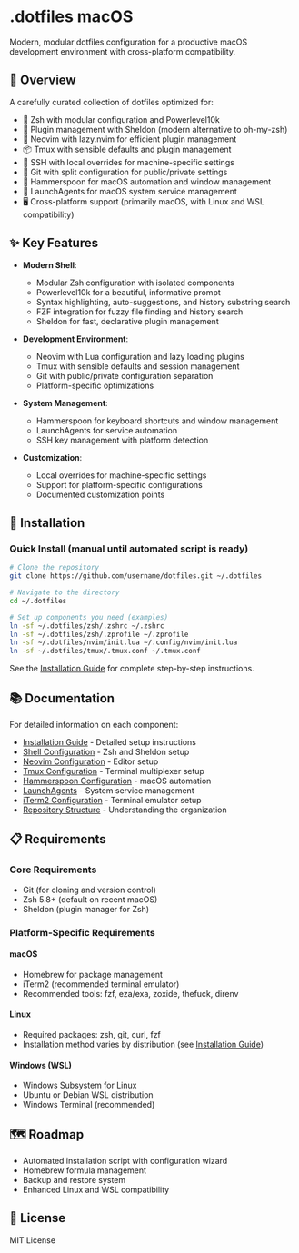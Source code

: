 # .dotfiles macOS

Modern, modular dotfiles configuration for a productive macOS development environment with cross-platform compatibility.

## 🎯 Overview

A carefully curated collection of dotfiles optimized for:

- 🔧 Zsh with modular configuration and Powerlevel10k
- 🔌 Plugin management with Sheldon (modern alternative to oh-my-zsh)
- 📝 Neovim with lazy.nvim for efficient plugin management
- 📦 Tmux with sensible defaults and plugin management
- 🔑 SSH with local overrides for machine-specific settings
- 🌳 Git with split configuration for public/private settings
- 🔨 Hammerspoon for macOS automation and window management
- 🚀 LaunchAgents for macOS system service management
- 🖥️ Cross-platform support (primarily macOS, with Linux and WSL compatibility)

## ✨ Key Features

- **Modern Shell**:
  - Modular Zsh configuration with isolated components
  - Powerlevel10k for a beautiful, informative prompt
  - Syntax highlighting, auto-suggestions, and history substring search
  - FZF integration for fuzzy file finding and history search
  - Sheldon for fast, declarative plugin management

- **Development Environment**:
  - Neovim with Lua configuration and lazy loading plugins
  - Tmux with sensible defaults and session management
  - Git with public/private configuration separation
  - Platform-specific optimizations

- **System Management**:
  - Hammerspoon for keyboard shortcuts and window management
  - LaunchAgents for service automation
  - SSH key management with platform detection

- **Customization**:
  - Local overrides for machine-specific settings
  - Support for platform-specific configurations
  - Documented customization points

## 🚀 Installation

### Quick Install (manual until automated script is ready)

```bash
# Clone the repository
git clone https://github.com/username/dotfiles.git ~/.dotfiles

# Navigate to the directory
cd ~/.dotfiles

# Set up components you need (examples)
ln -sf ~/.dotfiles/zsh/.zshrc ~/.zshrc
ln -sf ~/.dotfiles/zsh/.zprofile ~/.zprofile
ln -sf ~/.dotfiles/nvim/init.lua ~/.config/nvim/init.lua
ln -sf ~/.dotfiles/tmux/.tmux.conf ~/.tmux.conf
```

See the [Installation Guide](docs/installation.md) for complete step-by-step instructions.

## 📚 Documentation

For detailed information on each component:

- [Installation Guide](docs/installation.md) - Detailed setup instructions
- [Shell Configuration](docs/shell.md) - Zsh and Sheldon setup
- [Neovim Configuration](nvim/neovim.md) - Editor setup
- [Tmux Configuration](tmux/tmux.md) - Terminal multiplexer setup
- [Hammerspoon Configuration](hammerspoon/README.md) - macOS automation
- [LaunchAgents](launchagents/launchagents.md) - System service management
- [iTerm2 Configuration](docs/iterm2.md) - Terminal emulator setup
- [Repository Structure](docs/structure.md) - Understanding the organization

## 📋 Requirements

### Core Requirements

- Git (for cloning and version control)
- Zsh 5.8+ (default on recent macOS)
- Sheldon (plugin manager for Zsh)

### Platform-Specific Requirements

#### macOS

- Homebrew for package management
- iTerm2 (recommended terminal emulator)
- Recommended tools: fzf, eza/exa, zoxide, thefuck, direnv

#### Linux

- Required packages: zsh, git, curl, fzf
- Installation method varies by distribution (see [Installation Guide](docs/installation.md))

#### Windows (WSL)

- Windows Subsystem for Linux
- Ubuntu or Debian WSL distribution
- Windows Terminal (recommended)

## 🗺️ Roadmap

- Automated installation script with configuration wizard
- Homebrew formula management
- Backup and restore system
- Enhanced Linux and WSL compatibility

## 📝 License

MIT License
